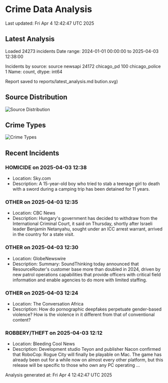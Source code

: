 # Crime Data Analysis
Last updated: Fri Apr  4 12:42:47 UTC 2025

## Latest Analysis

Loaded 24273 incidents
Date range: 2024-01-01 00:00:00 to 2025-04-03 12:38:00

Incidents by source:
source
newsapi           24172
chicago_pd          100
chicago_police        1
Name: count, dtype: int64

Report saved to reports/latest_analysis.md
bution.svg)

## Source Distribution
![Source Distribution](images/source_distribution.svg)

## Crime Types
![Crime Types](images/crime_types.svg)

## Recent Incidents

### HOMICIDE on 2025-04-03 12:38
- Location: Sky.com
- Description: A 15-year-old boy who tried to stab a teenage girl to death with a sword during a camping trip has been detained for 11 years.


### OTHER on 2025-04-03 12:35
- Location: CBC News
- Description: Hungary's government has decided to withdraw from the International Criminal Court, it said on Thursday, shortly after Israeli leader Benjamin Netanyahu, sought under an ICC arrest warrant, arrived in the country for a state visit.


### OTHER on 2025-04-03 12:30
- Location: GlobeNewswire
- Description: Summary: SoundThinking today announced that ResourceRouter's customer base more than doubled in 2024, driven by new patrol operations capabilities that provide officers with critical field information and enable agencies to do more with limited staffing.


### OTHER on 2025-04-03 12:24
- Location: The Conversation Africa
- Description: How do pornographic deepfakes perpetuate gender-based violence? How is the violence in it  different from that of conventional content?


### ROBBERY/THEFT on 2025-04-03 12:12
- Location: Bleeding Cool News
- Description: Development studio Teyon and publisher Nacon confirmed that RoboCop: Rogue City will finally be playable on Mac. The game has already been out for a while now on almost every other platform, but this release will be specific to those who own any PC operating …

Analysis generated at: Fri Apr  4 12:42:47 UTC 2025
